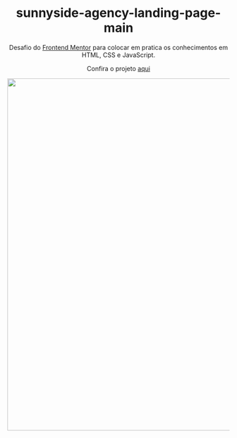 <h1 align="center">sunnyside-agency-landing-page-main</h1>

<p align="center">Desafio do <a href='https://www.frontendmentor.io/challenges/sunnyside-agency-landing-page-7yVs3B6ef'>Frontend Mentor</a> para colocar em pratica os conhecimentos em HTML, CSS e JavaScript.</a></p>

<p align="center"> Confira o projeto <a href="https://viniciuslzs.github.io/sunnyside-agency-landing-page-main/">aqui</a></p>

<div align="center"> 
<a href="https://viniciuslzs.github.io/sunnyside-agency-landing-page-main/" target="_blank"><img src="https://user-images.githubusercontent.com/99357388/181853153-31b3204f-befd-41fc-b624-cccbdd136026.png" width="800"/></a>
</div>
